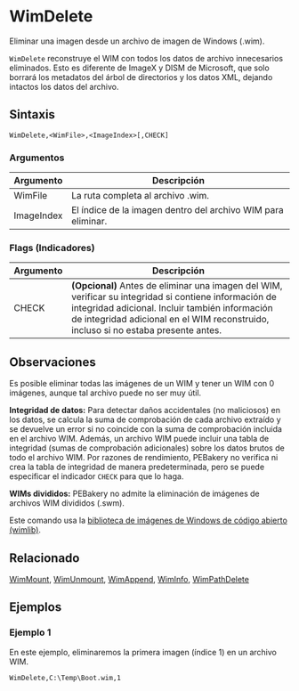 # WimDelete

Eliminar una imagen desde un archivo de imagen de Windows (.wim).

`WimDelete` reconstruye el WIM con todos los datos de archivo innecesarios eliminados. Esto es diferente de ImageX y DISM de Microsoft, que solo borrará los metadatos del árbol de directorios y los datos XML, dejando intactos los datos del archivo.

## Sintaxis

```pebakery
WimDelete,<WimFile>,<ImageIndex>[,CHECK]
```

### Argumentos

| Argumento | Descripción |
| --- | --- |
| WimFile | La ruta completa al archivo .wim. |
| ImageIndex | El índice de la imagen dentro del archivo WIM para eliminar. |

### Flags (Indicadores)

| Argumento | Descripción |
| --- | --- |
| CHECK | **(Opcional)** Antes de eliminar una imagen del WIM, verificar su integridad si contiene información de integridad adicional. Incluir también información de integridad adicional en el WIM reconstruido, incluso si no estaba presente antes.  |

## Observaciones

Es posible eliminar todas las imágenes de un WIM y tener un WIM con 0 imágenes, aunque tal archivo puede no ser muy útil.

**Integridad de datos:** Para detectar daños accidentales (no maliciosos) en los datos, se calcula la suma de comprobación de cada archivo extraído y se devuelve un error si no coincide con la suma de comprobación incluida en el archivo WIM. Además, un archivo WIM puede incluir una tabla de integridad (sumas de comprobación adicionales) sobre los datos brutos de todo el archivo WIM. Por razones de rendimiento, PEBakery no verifica ni crea la tabla de integridad de manera predeterminada, pero se puede especificar el indicador `CHECK` para que lo haga.

**WIMs divididos:** PEBakery no admite la eliminación de imágenes de archivos WIM divididos (.swm).

Este comando usa la [biblioteca de imágenes de Windows de código abierto (wimlib)](https://wimlib.net/).

## Relacionado

[WimMount](./WimMount.md), [WimUnmount](./WimUnmount.md), [WimAppend](./WimAppend), [WimInfo](./WimInfo.md), [WimPathDelete](./WimPathDelete.md)

## Ejemplos

### Ejemplo 1

En este ejemplo, eliminaremos la primera imagen (índice 1) en un archivo WIM.

```pebakery
WimDelete,C:\Temp\Boot.wim,1
```
